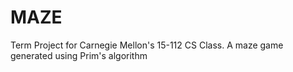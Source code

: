 # MAZE
Term Project for Carnegie Mellon's 15-112 CS Class. A maze game generated using Prim's algorithm
